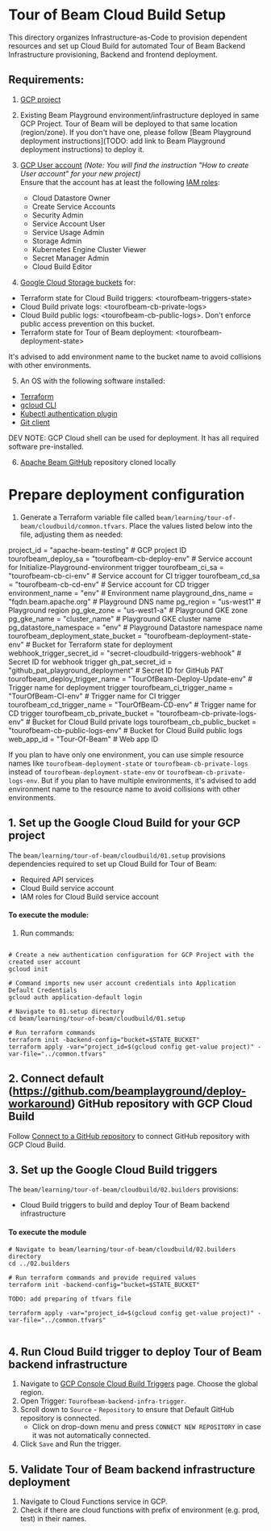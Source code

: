 <!---
    Licensed to the Apache Software Foundation (ASF) under one
    or more contributor license agreements.  See the NOTICE file
    distributed with this work for additional information
    regarding copyright ownership.  The ASF licenses this file
    to you under the Apache License, Version 2.0 (the
    "License"); you may not use this file except in compliance
    with the License.  You may obtain a copy of the License at
      http://www.apache.org/licenses/LICENSE-2.0
    Unless required by applicable law or agreed to in writing,
    software distributed under the License is distributed on an
    "AS IS" BASIS, WITHOUT WARRANTIES OR CONDITIONS OF ANY
    KIND, either express or implied.  See the License for the
    specific language governing permissions and limitations
    under the License.
-->

# Tour of Beam Cloud Build Setup

This directory organizes Infrastructure-as-Code to provision dependent resources and set up Cloud Build for automated Tour of Beam Backend Infrastructure provisioning, Backend and frontend deployment.

## Requirements:

1. [GCP project](https://cloud.google.com/resource-manager/docs/creating-managing-projects)
2. Existing Beam Playground environment/infrastructure deployed in same GCP Project. Tour of Beam will be deployed to that same location  (region/zone). If you don't have one, please follow [Beam Playground deployment instructions](TODO: add link to Beam Playground deployment instructions) to deploy it.
3. [GCP User account](https://cloud.google.com/appengine/docs/standard/access-control?tab=python) _(Note: You will find the instruction "How to create User account" for your new project)_<br>
  Ensure that the account has at least the following [IAM roles](https://cloud.google.com/iam/docs/understanding-roles):

   - Cloud Datastore Owner
   - Create Service Accounts
   - Security Admin
   - Service Account User
   - Service Usage Admin
   - Storage Admin
   - Kubernetes Engine Cluster Viewer
   - Secret Manager Admin
   - Cloud Build Editor

4. [Google Cloud Storage buckets](https://cloud.google.com/storage/docs/creating-buckets) for:
- Terraform state for Cloud Build triggers: \<tourofbeam-triggers-state\>
- Cloud Build private logs: \<tourofbeam-cb-private-logs\>
- Cloud Build public logs: \<tourofbeam-cb-public-logs\>. Don't enforce public access prevention on this bucket.
- Terraform state for Tour of Beam deployment: \<tourofbeam-deployment-state\>

It's advised to add environment name to the bucket name to avoid collisions with other environments.

5. An OS with the following software installed:

* [Terraform](https://www.terraform.io/downloads)
* [gcloud CLI](https://cloud.google.com/sdk/docs/install-sdk)
* [Kubectl authentication plugin](https://cloud.google.com/blog/products/containers-kubernetes/kubectl-auth-changes-in-gke)
* [Git client](https://git-scm.com/downloads)

DEV NOTE: GCP Cloud shell can be used for deployment. It has all required software pre-installed.

6. [Apache Beam GitHub](https://github.com/apache/beam) repository cloned locally

# Prepare deployment configuration

1. Generate a Terraform variable file called `beam/learning/tour-of-beam/cloudbuild/common.tfvars`. Place the values listed below into the file, adjusting them as needed:

project_id                          = "apache-beam-testing"      # GCP project ID
tourofbeam_deploy_sa                = "tourofbeam-cb-deploy-env" # Service account for Initialize-Playground-environment trigger
tourofbeam_ci_sa                    = "tourofbeam-cb-ci-env"     # Service account for CI trigger
tourofbeam_cd_sa                    = "tourofbeam-cb-cd-env"     # Service account for CD trigger
environment_name                    = "env"                      # Environment name
playground_dns_name                 = "fqdn.beam.apache.org"     # Playground DNS name
pg_region                           = "us-west1"                 # Playground region
pg_gke_zone                         = "us-west1-a"               # Playground GKE zone
pg_gke_name                         = "cluster_name"             # Playground GKE cluster name
pg_datastore_namespace              = "env"                      # Playground Datastore namespace name 
tourofbeam_deployment_state_bucket  = "tourofbeam-deployment-state-env"     # Bucket for Terraform state for deployment
webhook_trigger_secret_id           = "secret-cloudbuild-triggers-webhook"  # Secret ID for webhook trigger
gh_pat_secret_id                    = "github_pat_playground_deployment"    # Secret ID for GitHub PAT
tourofbeam_deploy_trigger_name = "TourOfBeam-Deploy-Update-env"             # Trigger name for deployment trigger
tourofbeam_ci_trigger_name = "TourOfBeam-CI-env"                            # Trigger name for CI trigger
tourofbeam_cd_trigger_name = "TourOfBeam-CD-env"                            # Trigger name for CD trigger
tourofbeam_cb_private_bucket = "tourofbeam-cb-private-logs-env"             # Bucket for Cloud Build private logs
tourofbeam_cb_public_bucket = "tourofbeam-cb-public-logs-env"               # Bucket for Cloud Build public logs 
web_app_id = "Tour-Of-Beam"                                                 # Web app ID

If you plan to have only one environment, you can use simple resource names like `tourofbeam-deployment-state` or `tourofbeam-cb-private-logs` instead of `tourofbeam-deployment-state-env` or `tourofbeam-cb-private-logs-env`. But if you plan to have multiple environments, it's advised to add environment name to the resource name to avoid collisions with other environments.


## 1. Set up the Google Cloud Build for your GCP project

The `beam/learning/tour-of-beam/cloudbuild/01.setup` provisions dependencies required to set up Cloud Build for Tour of Beam:
- Required API services
- Cloud Build service account
- IAM roles for Cloud Build service account

#### To execute the module:

1. Run commands:

```console

# Create a new authentication configuration for GCP Project with the created user account
gcloud init

# Command imports new user account credentials into Application Default Credentials
gcloud auth application-default login

# Navigate to 01.setup directory
cd beam/learning/tour-of-beam/cloudbuild/01.setup

# Run terraform commands
terraform init -backend-config="bucket=$STATE_BUCKET"
terraform apply -var="project_id=$(gcloud config get-value project)" -var-file="../common.tfvars"
```

## 2. Connect default (https://github.com/beamplayground/deploy-workaround) GitHub repository with GCP Cloud Build

Follow [Connect to a GitHub repository](https://cloud.google.com/build/docs/automating-builds/github/connect-repo-github) to connect GitHub repository with GCP Cloud Build.

## 3. Set up the Google Cloud Build triggers

The `beam/learning/tour-of-beam/cloudbuild/02.builders` provisions:
- Cloud Build triggers to build and deploy Tour of Beam backend infrastructure

#### To execute the module


```
# Navigate to beam/learning/tour-of-beam/cloudbuild/02.builders directory
cd ../02.builders

# Run terraform commands and provide required values
terraform init -backend-config="bucket=$STATE_BUCKET"

TODO: add preparing of tfvars file

terraform apply -var="project_id=$(gcloud config get-value project)" -var-file="../common.tfvars"


```

## 4. Run Cloud Build trigger to deploy Tour of Beam backend infrastructure

1. Navigate to [GCP Console Cloud Build Triggers](https://console.cloud.google.com/cloud-build/triggers) page. Choose the global region.
2. Open Trigger: `Tourofbeam-backend-infra-trigger`.
3. Scroll down to `Source` - `Repository` to ensure that Default GitHub repository is connected.
   - Click on drop-down menu and press `CONNECT NEW REPOSITORY` in case it was not automatically connected.
4. Click `Save` and Run the trigger.

## 5. Validate Tour of Beam backend infrastructure deployment

1. Navigate to Cloud Functions service in GCP.
2. Check if there are cloud functions with prefix of environment (e.g. prod, test) in their names.
